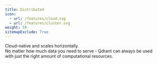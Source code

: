 ```yaml
---
title: Distributed
icon:
  - url: /features/cloud.svg
  - url: /features/cluster.svg
weight: 50
sitemapExclude: True
---
```


Cloud-native and scales horizontally. \
No matter how much data you need to serve - Qdrant can always be used with just the right amount of computational resources.
